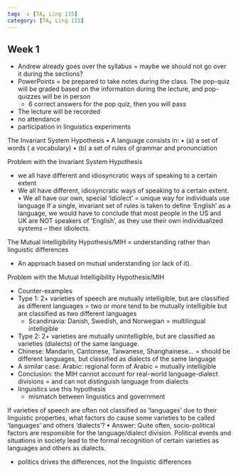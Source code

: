 ```yaml
---
tags  : [TA, Ling 115]
category: [TA, Ling 115]
---
```

## Week 1
- Andrew already goes over the syllabus = maybe we should not go over it during the sections?
- PowerPoints = be prepared to take notes during the class. The pop-quiz will be graded based on the information during the lecture, and pop-quizzes will be in person
  - 6 correct answers for the pop quiz, then you will pass
- The lecture will be recorded
- no attendance
- participation in linguistics experiments

The Invariant System Hypothesis
• A language consists in:
• (a) a set of words ( a vocabulary)
• (b) a set of rules of grammar and pronunciation

Problem with the Invariant System Hypothesis
- we all have different and idiosyncratic ways of speaking to a certain extent
- We all have different, idiosyncratic ways of speaking to a certain extent.
• We all have our own, special ‘idiolect’ = unique way for individuals use language
If a single, invariant set of rules is taken to define ‘English’ as a language, we would have to conclude that most people in the US and UK are NOT speakers of ‘English’, as they use their own individualized systems – their idiolects.

The Mutual Intelligibility Hypothesis/MIH = understanding rather than linguistic differences 
- An approach based on mutual understanding (or lack of it).

Problem with the Mutual Intelligibility Hypothesis/MIH
- Counter-examples
- Type 1: 2+ varieties of speech are mutually intelligible, but are classified as different languages = two or more tend to be mutually intelligible but are classified as two different languages
  - Scandinavia: Danish, Swedish, and Norwegian = multilingual intelligible
- Type 2: 2+ varieties are mutually unintelligible, but are classified as varieties (dialects) of the same language.
- Chinese: Mandarin, Cantonese, Taiwanese, Shanghainese… = should be different languages, but classified as dialects of the same language
- A similar case: Arabic: regional form of Arabic = mutually intelligible
- Conclusion: the MIH cannot account for real-world language-dialect divisions = and can not distinguish language from dialects
- linguistics use this hypothesis
  - mismatch between linguistics and government

If varieties of speech are often not classified as ‘languages’ due to their linguistic properties, what factors do cause some varieties to be called ‘languages’ and others ‘dialects’?
• Answer: Quite often, socio-political factors are responsible for the language/dialect division. Political events and situations in society lead to the formal recognition of certain varieties as languages and others as dialects.
- politics drives the differences, not the linguistic differences 

  
